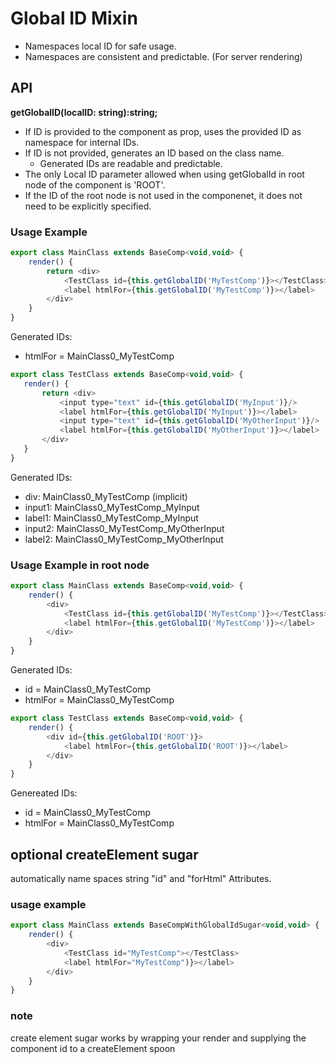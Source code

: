 # Global ID Mixin

* Namespaces local ID for safe usage. 
* Namespaces are consistent and predictable. (For server rendering)


## API
  
**getGlobalID(localID: string):string;**

* If ID is provided to the component as prop, uses the provided
 ID as namespace for internal IDs.
* If ID is not provided, generates an ID based on the class name. 
    * Generated IDs are readable and predictable.
* The only Local ID parameter allowed when using getGlobalId in root node of the component is 'ROOT'. 
* If the ID of the root node is not used in the componenet, it does not need to be explicitly specified. 

### Usage Example

```js
export class MainClass extends BaseComp<void,void> {
    render() {
        return <div>
            <TestClass id={this.getGlobalID('MyTestComp')}></TestClass> 
            <label htmlFor={this.getGlobalID('MyTestComp')}></label>    
        </div>
    }
}
```
Generated IDs:
* htmlFor = MainClass0_MyTestComp
 
 ```js
export class TestClass extends BaseComp<void,void> {
    render() { 
        return <div>                                                           
            <input type="text" id={this.getGlobalID('MyInput')}/>       
            <label htmlFor={this.getGlobalID('MyInput')}></label>       
            <input type="text" id={this.getGlobalID('MyOtherInput')}/>  
            <label htmlFor={this.getGlobalID('MyOtherInput')}></label>  
        </div>
    }
}
```
Generated IDs:
* div: MainClass0_MyTestComp (implicit)
* input1: MainClass0_MyTestComp_MyInput
* label1: MainClass0_MyTestComp_MyInput
* input2: MainClass0_MyTestComp_MyOtherInput
* label2: MainClass0_MyTestComp_MyOtherInput     

### Usage Example in root node

```js
export class MainClass extends BaseComp<void,void> {
    render() {
        <div>
            <TestClass id={this.getGlobalID('MyTestComp')}></TestClass> 
            <label htmlFor={this.getGlobalID('MyTestComp')}></label>    
        </div>
    }
}
```
Generated IDs:
* id = MainClass0_MyTestComp
* htmlFor = MainClass0_MyTestComp

```js
export class TestClass extends BaseComp<void,void> {
    render() {
        <div id={this.getGlobalID('ROOT')}>                             
            <label htmlFor={this.getGlobalID('ROOT')}></label>          
        </div>
    }
}
```
Genereated IDs:
* id = MainClass0_MyTestComp
* htmlFor = MainClass0_MyTestComp


## optional createElement sugar

automatically name spaces string "id" and "forHtml" Attributes.

### usage example
```js
export class MainClass extends BaseCompWithGlobalIdSugar<void,void> {
    render() {
        <div>
            <TestClass id="MyTestComp"></TestClass> 
            <label htmlFor="MyTestComp")}></label>    
        </div>
    }
}
```

### note
create element sugar works by wrapping your render and supplying the component id to a createElement spoon

